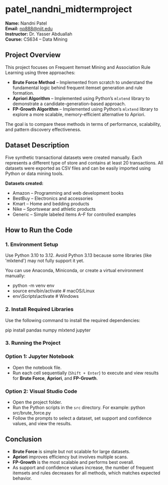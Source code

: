 # patel_nandni_midtermproject

**Name:** Nandni Patel  
**Email:** np888@njit.edu  
**Instructor:** Dr. Yasser Abduallah  
**Course:** CS634 – Data Mining

## Project Overview

This project focuses on Frequent Itemset Mining and Association Rule Learning using three approaches:

- **Brute Force Method** – Implemented from scratch to understand the fundamental logic behind frequent itemset generation and rule formation.  
- **Apriori Algorithm** – Implemented using Python’s `mlxtend` library to demonstrate a candidate-generation-based approach.  
- **FP-Growth Algorithm** – Implemented using Python’s `mlxtend` library to explore a more scalable, memory-efficient alternative to Apriori.

The goal is to compare these methods in terms of performance, scalability, and pattern discovery effectiveness.

## Dataset Description

Five synthetic transactional datasets were created manually. Each represents a different type of store and contains at least 20 transactions. All datasets were exported as CSV files and can be easily imported using Python or data mining tools.

**Datasets created:**
- Amazon – Programming and web development books  
- BestBuy – Electronics and accessories  
- Kmart – Home and bedding products  
- Nike – Sportswear and athletic products  
- Generic – Simple labeled items A–F for controlled examples

## How to Run the Code

### 1. Environment Setup

Use Python 3.10 to 3.12. Avoid Python 3.13 because some libraries (like 'mlxtend') may not fully support it yet.

You can use Anaconda, Miniconda, or create a virtual environment manually:

- python -m venv env
- source env/bin/activate      # macOS/Linux
- env\Scripts\activate         # Windows

### 2. Install Required Libraries

Use the following command to install the required dependencies:

pip install pandas numpy mlxtend jupyter

### 3. Running the Project

### Option 1: Jupyter Notebook
- Open the notebook file.  
- Run each cell sequentially (`Shift + Enter`) to execute and view results for **Brute Force**, **Apriori**, and **FP-Growth**.

### Option 2: Visual Studio Code
- Open the project folder.  
- Run the Python scripts in the `src` directory. For example: python src/brute_force.py
- Follow the prompts to select a dataset, set support and confidence values, and view the results.

## Conclusion

- **Brute Force** is simple but not scalable for large datasets.  
- **Apriori** improves efficiency but involves multiple scans.  
- **FP-Growth** is the most scalable and performs best overall.  
- As support and confidence values increase, the number of frequent itemsets and rules decreases for all methods, which matches expected behavior.

